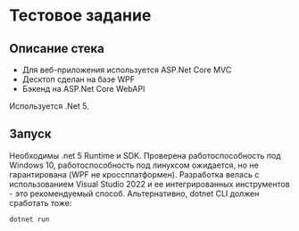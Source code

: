 # Тестовое задание

## Описание стека
- Для веб-приложения используется ASP.Net Core MVC
- Десктоп сделан на базе WPF
- Бэкенд на ASP.Net Core WebAPI

Используется .Net 5.

## Запуск
Необходимы .net 5 Runtime и SDK. Проверена работоспособность под Windows 10, работоспособность под линуксом ожидается, но не гарантирована (WPF не кроссплатформен).
Разработка велась с использованием Visual Studio 2022 и ее интегрированных инструментов - это рекомендуемый способ. 
Альтернативно, dotnet CLI должен сработать тоже:

`dotnet run`

